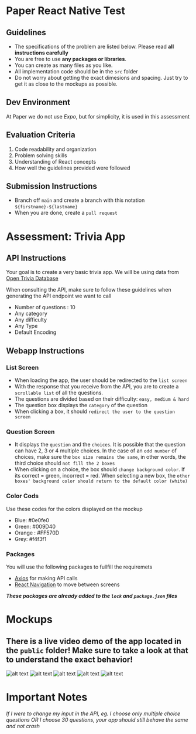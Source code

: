 # Paper React Native Test
## Guidelines
- The specifications of the problem are listed below. Please read **all instructions carefully**
- You are free to use **any packages or libraries**. 
- You can create as many files as you like. 
- All implementation code should be in the `src` folder
- Do not worry about getting the exact dimesions and spacing. Just try to get it as close to the mockups as possible.

## Dev Environment

At Paper we do not use *Expo*, but for simplicity, it is used in this assessment

## Evaluation Criteria

1. Code readability and organization
2. Problem solving skills
3. Understanding of React concepts
4. How well the guidelines provided were followed

## Submission Instructions
- Branch off `main` and create a branch with this notation `${firstname}-${lastname}`
- When you are done, create a `pull request` 

# Assessment: Trivia App 

## API Instructions
Your goal is to create a very basic trivia app. We will be using data from [Open Trivia Database](https://opentdb.com/api_config.php)

When consulting the API, make sure to follow these guidelines when generating the API endpoint we want to call
- Number of questions : 10
- Any category
- Any difficulty
- Any Type
- Default Encoding

## Webapp Instructions

### List Screen
- When loading the app, the user should be redirected to the `list screen`
- With the response that you receive from the API, you are to create a `scrollable list` of all the questions.
- The questions are divided based on their difficulty: `easy, medium & hard`
- The question box displays the `category` of the question
- When clicking a box, it should `redirect the user to the question screen`

### Question Screen
- It displays the `question` and the `choices`. It is possible that the question can have 2, 3 or 4 multiple choices. In the case of an `odd number` of choices, make sure the 
`box size remains the same`, in other words, the third choice should `not fill the 2 boxes`
- When clicking on a choice, the box should `change background color`. If its correct = green, incorrect = red. When selecting a new box, the `other boxes' background color should return to the default color (white)`

### Color Cods
Use these codes for the colors displayed on the mockup
- Blue: #0e0fe0
- Green: #009D40
- Orange : #FF570D
- Grey: #f4f3f1

### Packages 
You will use the following packages to fullfill the requiremets
- [Axios](https://github.com/axios/axios) for making API calls
- [React Navigation](https://reactnavigation.org/docs/navigating) to move between screens

***These packages are already added to the `lock` and `package.json` files***

# Mockups
## There is a live video demo of the app located in the `public` folder! Make sure to take a look at that to understand the exact behavior!
![alt text](./public/mock-home-default.PNG)
![alt text](./public/mock-home-scroll.PNG)
![alt text](./public/mock-default-question.PNG)
![alt text](./public/mock-incorrect-answer.PNG)
![alt text](./public/mock-good-answer.PNG)

# Important Notes
*If I were to change my input in the API, eg. I choose only multiple choice questions OR I choose 30 questions, your app should still behave the same and not crash*